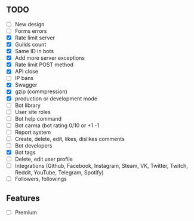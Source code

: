 ## TODO

-   [ ] New design
-   [ ] Forms errors
-   [x] Rate limit server
-   [x] Guilds count
-   [x] Same ID in bots
-   [x] Add more server exceptions
-   [x] Rate limit POST method
-   [x] API close
-   [ ] IP bans
-   [x] Swagger
-   [x] gzip (commpression)
-   [x] production or development mode
-   [ ] Bot library
-   [ ] User site roles
-   [ ] Bot help command
-   [ ] Bot carma (bot rating 0/10 or +1 -1
-   [ ] Report system
-   [ ] Create, delete, edit, likes, dislikes comments
-   [ ] Bot developers
-   [x] Bot tags
-   [ ] Delete, edit user profile
-   [ ] Integrations (Github, Facebook, Instagram, Steam, VK, Twitter, Twitch, Reddit, YouTube, Telegram, Spotify)
-   [ ] Followers, followings

## Features

-   [ ] Premium
